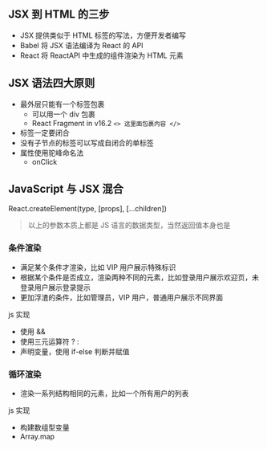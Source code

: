 ## JSX 到 HTML 的三步

- JSX 提供类似于 HTML 标签的写法，方便开发者编写
- Babel 将 JSX 语法编译为 React 的 API
- React 将 ReactAPI 中生成的组件渲染为 HTML 元素

## JSX 语法四大原则

- 最外层只能有一个标签包裹
  - 可以用一个 div 包裹
  - React Fragment in v16.2 `<> 这里面包裹内容 </>`
- 标签一定要闭合
- 没有子节点的标签可以写成自闭合的单标签
- 属性使用驼峰命名法
  - onClick

## JavaScript 与 JSX 混合

React.createElement(type, [props], [...children]) 

> 以上的参数本质上都是 JS 语言的数据类型，当然返回值本身也是

### 条件渲染

- 满足某个条件才渲染，比如 VIP 用户展示特殊标识
- 根据某个条件是否成立，渲染两种不同的元素，比如登录用户展示欢迎页，未登录用户展示登录提示
- 更加浮渣的条件，比如管理员，VIP 用户，普通用户展示不同界面

js 实现

- 使用 &&
- 使用三元运算符 ? :
- 声明变量，使用 if-else 判断并赋值

### 循环渲染

- 渲染一系列结构相同的元素，比如一个所有用户的列表

js 实现

- 构建数组型变量
- Array.map